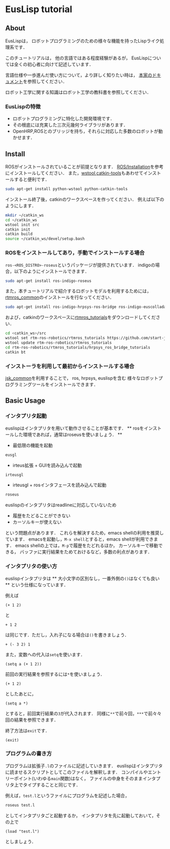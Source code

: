 # EusLisp tutorial

## About

EusLispは，
ロボットプログラミングのための様々な機能を持ったLispライク処理系です．

このチュートリアルは，
他の言語ではある程度経験があるが，
EusLispについては全くの初心者に向けて記述しています．

言語仕様や一歩進んだ使い方について，より詳しく知りたい時は，
[本家のドキュメント][euslisp-doc]を参照してください．

ロボット工学に関する知識はロボット工学の教科書を参照してください．

[euslisp-doc]: http://euslisp-docs.readthedocs.org/en/latest/


### EusLispの特徴

- ロボットプログラミングに特化した開発環境です．
- その根底には充実した三次元幾何ライブラリがあります．
- OpenHRP,ROSとのブリッジを持ち，それらに対応した多数のロボットが動かせます．


## Install

ROSがインストールされていることが前提となります．
[ROS/Installation]を参考にインストールしてください．
また，[wstool],[catkin-tools]もあわせてインストールすると便利です．

```bash
sudo apt-get install python-wstool python-catkin-tools
```

インストール終了後，catkinのワークスペースを作ってください．
例えば以下のようにします．

```bash
mkdir ~/catkin_ws
cd ~/catkin_ws
wstool init src
catkin init
catkin build
source ~/catkin_ws/devel/setup.bash
```

### ROSをインストールしてあり，手動でインストールする場合

`ros-<ROS_DISTRO>-roseus`というパッケージが提供されています．
indigoの場合，以下のようにインストールできます．

```bash
sudo apt-get install ros-indigo-roseus
```

また，本チュートリアルで紹介するロボットモデルを利用するためには，
[rtmros_common]のインストールを行なってください．

```bash
sudo apt-get install ros-indigo-hrpsys-ros-bridge ros-indigo-euscollada ros-indigo-pr2eus
```

および，catkinのワークスペースに[rtmros_tutorials]をダウンロードしてください．
```bash
cd <catkin_ws>/src
wstool set rtm-ros-robotics/rtmros_tutorials https://github.com/start-jsk/rtmros_tutorials.git --git
wstool update rtm-ros-robotics/rtmros_tutorials
cd rtm-ros-robotics/rtmros_tutorials/hrpsys_ros_bridge_tutorials
catkin bt
```
[ROS/Installation]: http://wiki.ros.org/ROS/Installation
[wstool]: http://wiki.ros.org/wstool
[catkin-tools]: https://catkin-tools.readthedocs.org/en/latest/
[rtmros_common]: http://wiki.ros.org/rtmros_common/Tutorials/WorkingWithEusLisp
[rtmros_tutorials]: https://github.com/start-jsk/rtmros_tutorials


### インストーラを利用して最初からインストールする場合

[jsk_common]を利用することで，
ros, hrpsys, euslispを含む
様々なロボットプログラミングツールをインストールできます．

[jsk_common]: https://github.com/jsk-ros-pkg/jsk_common


## Basic Usage

### インタプリタ起動

euslispはインタプリタを用いて動作させることが基本です．
** rosをインストールした環境であれば，通常はroseusを使いましょう． **

- 最低限の機能を起動

```bash
eusgl
```

- irteus拡張 + GUIを読み込んで起動

```bash
irteusgl
```

- irteusgl + rosインタフェースを読み込んで起動

```bash
roseus
```

euslispのインタプリタはreadlineに対応していないため

- 履歴をたどることができない
- カーソルキーが使えない

という問題点があります．
これらを解決するため，emacs shellの利用を推奨しています．
emacsを起動し，`M-x shell`とすると，emacs shellが利用できます．
emacs shellの上では，`M-p`で履歴をたどれるほか，
カーソルキーで移動できる，
バッファに実行結果をためておけるなど，多数の利点があります．


### インタプリタの使い方

euslispインタプリタは
** 大小文字の区別なし，一番外側の`()`はなくても良い **
という仕様になっています．

例えば

```
(+ 1 2)
```

と

```
+ 1 2
```

は同じです．ただし，入れ子になる場合は`()`を書きましょう．

```
+ (- 3 2) 1
```

また，変数への代入は`setq`を使います．

```
(setq a (+ 1 2))
```

前回の実行結果を参照するには`*`を使いましょう．

```
(+ 1 2)
```

としたあとに，

```
(setq a *)
```

とすると，前回実行結果の`3`が代入されます．
同様に`**`で前々回，`***`で前々々回の結果を参照できます．


終了方法は`exit`です．

```
(exit)
```


### プログラムの書き方

プログラムは拡張子`.l`のファイルに記述していきます．
euslispはインタプリタに読ませるスクリプトとしてこのファイルを解釈します．
コンパイルやエントリーポイント(いわゆる`main`関数)はなく，
ファイルの中身をそのままインタプリタ上でタイプすることと同じです．

例えば，`test.l`というファイルにプログラムを記述した場合，

```bash
roseus test.l
```

としてインタプリタごと起動するか，
インタプリタを先に起動しておいて，その上で
```
(load "test.l")
```

としましょう．
